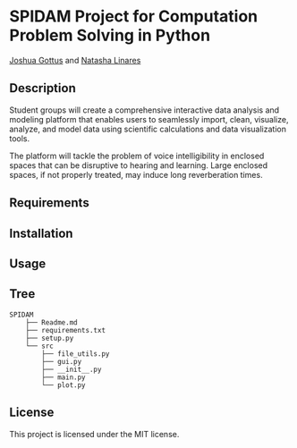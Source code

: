# SPIDAM Project for Computation Problem Solving in Python

[Joshua Gottus](https://www.github.com/jr-cho/) and [Natasha Linares](https://www.github.com/NatashaL2191)


## Description
Student groups will create a comprehensive interactive data analysis and modeling platform that enables users to seamlessly import, clean, visualize, analyze, and model data using scientific calculations and data visualization tools.

The platform will tackle the problem of voice intelligibility in enclosed spaces that can be disruptive to hearing and learning. Large enclosed spaces, if not properly treated, may induce long reverberation times.

## Requirements


## Installation


## Usage


## Tree
```
SPIDAM
    ├── Readme.md
    ├── requirements.txt
    ├── setup.py
    └── src
        ├── file_utils.py
        ├── gui.py
        ├── __init__.py
        ├── main.py
        └── plot.py
```
## License
This project is licensed under the MIT license.


